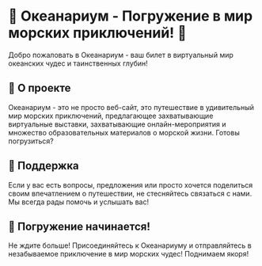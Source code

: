 # 🐠 Океанариум - Погружение в мир морских приключений! 🌊

Добро пожаловать в Океанариум - ваш билет в виртуальный мир океанских чудес и таинственных глубин!

## 🐳 О проекте

Океанариум - это не просто веб-сайт, это путешествие в удивительный мир морских приключений, предлагающее захватывающие виртуальные выставки, захватывающие онлайн-мероприятия и множество образовательных материалов о морской жизни. Готовы погрузиться?

## 📢 Поддержка

Если у вас есть вопросы, предложения или просто хочется поделиться своим впечатлением о путешествии, не стесняйтесь связаться с нами. Мы всегда рады помочь и услышать вас!

## 🌊 Погружение начинается!

Не ждите больше! Присоединяйтесь к Океанариуму и отправляйтесь в незабываемое приключение в мир морских чудес! Поднимаем якоря!
